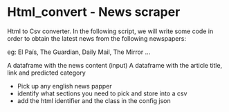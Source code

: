 # Html_convert - News scraper 
Html to Csv converter.
In the following script, we will write some code in order to obtain the latest news from the following newspapers:

eg: El País,
The Guardian,
Daily Mail,
The Mirror ...

A dataframe with the news content (input)
A dataframe with the article title, link and predicted category

* Pick up any english news papper 
* identify what sections you need to pick and store into a csv
* add the html identifier and the class in the config json





